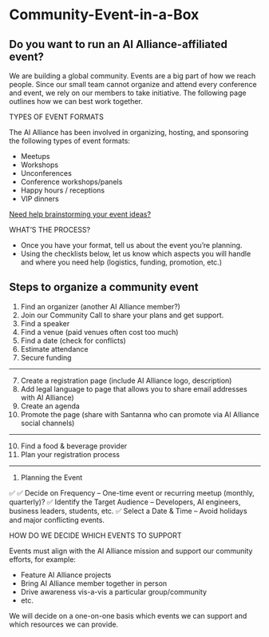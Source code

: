 # Community-Event-in-a-Box
 
## Do you want to run an AI Alliance-affiliated event? 

We are building a global community. Events are a big part of how we reach people. Since our small team cannot organize and attend every conference and event, we rely on our members to take initiative. The following page outlines how we can best work together.

TYPES OF EVENT FORMATS
 
The AI Alliance has been involved in organizing, hosting, and sponsoring the following types of event formats:
 
* Meetups
* Workshops
* Unconferences
* Conference workshops/panels
* Happy hours / receptions
* VIP dinners

[Need help brainstorming your event ideas?](event-brainstorm.md)

WHAT’S THE PROCESS?
 
* Once you have your format, tell us about the event you’re planning.
* Using the checklists below, let us know which aspects you will handle and where you need help (logistics, funding, promotion, etc.)

## Steps to organize a community event
1. Find an organizer (another AI Alliance member?)
3. Join our Community Call to share your plans and get support. 
4. Find a speaker
5. Find a venue (paid venues often cost too much)
6. Find a date (check for conflicts)
7. Estimate attendance
8. Secure funding
---
7. Create a registration page (include AI Alliance logo, description)
8. Add legal language to page that allows you to share email addresses with AI Alliance)
9. Create an agenda
10. Promote the page (share with Santanna who can promote via AI Alliance social channels)
---
10. Find a food & beverage provider
11. Plan your registration process
---

1. Planning the Event


✅ 
✅ Decide on Frequency – One-time event or recurring meetup (monthly, quarterly)?
✅ Identify the Target Audience – Developers, AI engineers, business leaders, students, etc.
✅ Select a Date & Time – Avoid holidays and major conflicting events.

HOW DO WE DECIDE WHICH EVENTS TO SUPPORT
 
Events must align with the AI Alliance mission and support our community efforts, for example:
 
* Feature AI Alliance projects
* Bring AI Alliance member together in person
* Drive awareness vis-a-vis a particular group/community
* etc.
 
We will decide on a one-on-one basis which events we can support and which resources we can provide.
 
 
